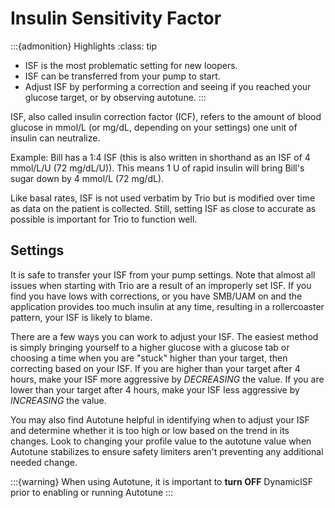 # Insulin Sensitivity Factor
:::{admonition} Highlights
:class: tip
 - ISF is the most problematic setting for new loopers.
 - ISF can be transferred from your pump to start.
 - Adjust ISF by performing a correction and seeing if you reached your glucose target, or by observing autotune.
:::

ISF, also called insulin correction factor (ICF), refers to the amount of blood glucose in mmol/L (or mg/dL, depending on your settings) one unit of insulin can neutralize.

Example: Bill has a 1:4 ISF (this is also written in shorthand as an ISF of 4 mmol/L/U (72 mg/dL/U)). This means 1 U of rapid insulin will bring Bill's sugar down by 4 mmol/L (72 mg/dL).

Like basal rates, ISF is not used verbatim by Trio but is modified over time as data on the patient is collected. Still, setting ISF as close to accurate as possible is important for Trio to function well.

## Settings
It is safe to transfer your ISF from your pump settings. Note that almost all issues when starting with Trio are a result of an improperly set ISF. If you find you have lows with corrections, or you have SMB/UAM on and the application provides too much insulin at any time, resulting in a rollercoaster pattern, your ISF is likely to blame. 

There are a few ways you can work to adjust your ISF. The easiest method is simply bringing yourself to a higher glucose with a glucose tab or choosing a time when you are "stuck" higher than your target, then correcting based on your ISF. If you are higher than your target after 4 hours, make your ISF more aggressive by _DECREASING_ the value. If you are lower than your target after 4 hours, make your ISF less aggressive by _INCREASING_ the value.

You may also find Autotune helpful in identifying when to adjust your ISF and determine whether it is too high or low based on the trend in its changes. Look to changing your profile value to the autotune value when Autotune stabilizes to ensure safety limiters aren't preventing any additional needed change.

:::{warning}
When using Autotune, it is important to **turn OFF** DynamicISF prior to enabling or running Autotune
:::
<br>
